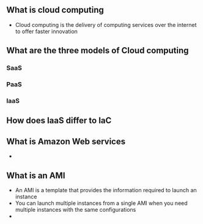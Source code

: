 

## What is cloud computing

- Cloud computing is the delivery of computing services over the internet to offer
faster innovation


## What are the three models of Cloud computing

### SaaS

### PaaS

### IaaS


## How does IaaS differ to IaC


## What is Amazon Web services

-

## What is an AMI

- An AMI is a template that provides the information required to launch an instance
- You can launch multiple instances from a single AMI when you need multiple instances
with the same configurations
-
